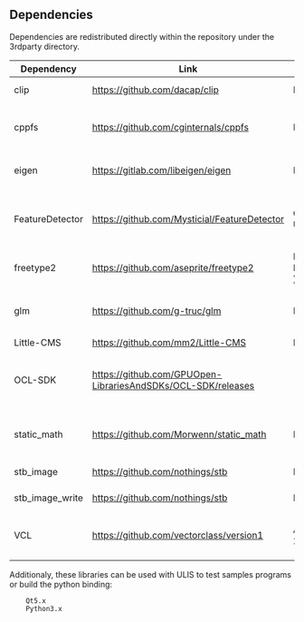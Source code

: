 ## Dependencies
Dependencies are redistributed directly within the repository under the 3rdparty directory.

|Dependency         |Link                                                           |License            |Status                                             |
|-------------------|---------------------------------------------------------------|-------------------|---------------------------------------------------|
|clip               |https://github.com/dacap/clip                                  |MIT                |Keep for now                                       |
|cppfs              |https://github.com/cginternals/cppfs                           |MIT                |Remove when upgrading to C++17                     |
|eigen              |https://gitlab.com/libeigen/eigen                              |MPL2               |Remove and implement Mat8x8                        |
|FeatureDetector    |https://github.com/Mysticial/FeatureDetector                   |CC0 1.0 Universal  |Remove and implement custom device info fetching   |
|freetype2          |https://github.com/aseprite/freetype2                          |FTL ( BSD-like )   |Keep                                               |
|glm                |https://github.com/g-truc/glm                                  |MIT                |Remove and implement vec and mat types             |
|Little-CMS         |https://github.com/mm2/Little-CMS                              |MIT                |Keep                                               |
|OCL-SDK            |https://github.com/GPUOpen-LibrariesAndSDKs/OCL-SDK/releases   |-                  |No need to track as dependency especially for MacOS|
|static_math        |https://github.com/Morwenn/static_math                         |MIT                |Remove and implement basic static operations       |
|stb_image          |https://github.com/nothings/stb                                |MIT                |Keep for now                                       |
|stb_image_write    |https://github.com/nothings/stb                                |MIT                |Keep for now                                       |
|VCL                |https://github.com/vectorclass/version1                        |Apache 2.0         |Remove and implement raw SIMD calls                |

Additionaly, these libraries can be used with ULIS to test samples programs or build the python binding:

        Qt5.x
        Python3.x